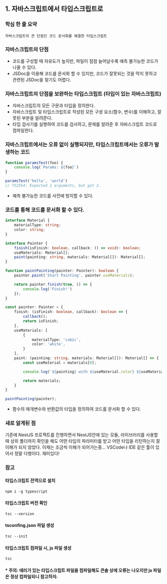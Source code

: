 ## 1. 자바스크립트에서 타입스크립트로

### 학심 한 줄 요약
    자바스크립트의 큰 단점인 코드 문서화를 해결한 타입스크립트

### 자바스크립트의 단점
- 코드를 구성할 때 자유도가 높지만, 파일이 점점 늘어날수록 예측 불가능한 코드가 나올 수 있다.
- JSDoc을 이용해 코드를 문서화 할 수 있지만, 코드가 잘못되는 것을 막지 못하고 관련된 JSDoc을 찾기도 어렵다.

### 자바스크립트의 단점을 보완하는 타입스크립트 (타입이 있는 자바스크립트)
- 자바스크립트의 모든 구문과 타입을 정의한다.
- 자바스크립트 및 타입스크립트로 작성된 모든 구셩 요소(함수, 변수)를 이해하고, 잘못된 부분을 알려준다.
- 타입 검사기를 실행하여 코드를 검사하고, 문제를 알려준 후 자바스크립트 코드로 컴파일한다.

### 자바스크립트에서는 오류 없이 실행되지만, 타입스크립트에서는 오류가 발생하는 코드
```typescript
function paramsTest(foo) {
    console.log(`Params: ${foo}`)
}

paramsTest('hello', 'world')
// TS2554: Expected 1 arguments, but got 2.
```

- 예측 불가능한 코드를 사전에 방지할 수 있다.

### 코드를 통해 코드를 문서화 할 수 있다.
```typescript
interface Material {
    materialType: string;
    color: string;
}

interface Painter {
    finish(isFinish: boolean, callback: () => void): boolean;
    useMaterials: Material[];
    paint(painting: string, materials: Material[]): Material[];
}

function paintPainting(painter: Painter): boolean {
    painter.paint('Start Painting', painter.useMaterials);

    return painter.finish(true, () => {
        console.log('Finish!')
    });
}

const painter: Painter = {
    finish: (isFinish: boolean, callback): boolean => {
        callback();
        return isFinish;
    },
    useMaterials: [
        {
            materialType: 'cubic',
            color: 'white',
        }
    ],
    paint: (painting: string, materials: Material[]): Material[] => {
        const useMaterial = materials[0];

        console.log(`${painting} with ${useMaterial.color} ${useMaterial.materialType}`);

        return materials;
    }
}

paintPainting(painter);
```

- 함수의 매개변수와 반환값의 타입을 정의하여 코드를 문서화 할 수 있다.

### 새로 알게된 점
기존에 NestJS 프로젝트를 진행하면서 NestJS안에 있는 모듈, 라이브러리를 사용할 때 상위 폴더까지 확인을 해도 어떤 타입의 파라미터를 받고 어떤 타입을 리턴하는지 잘 이해가 되지 않았다.
이제는 조금씩 이해가 되어가는중... VSCode나 IDE 같은 툴이 있어서 정말 다행이다. 재미있다!

### 참고
#### 타입스크립트 전역으로 설치
    npm i -g typescript

#### 타입스크립트 버전 확인
    tsc --version

#### tsconfing.json 파일 생성
    tsc --init
    
#### 타입스크립트 컴파일 시, js 파일 생성
    tsc

#### * 주의: 에러가 있는 타입스크립트 파일을 컴파일해도 콘솔 상에 오류는 나오지만 js 파일은 정상 컴파일되니 참고하자.